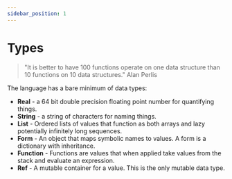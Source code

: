 ```yaml
---
sidebar_position: 1
---
```


# Types

> "It is better to have 100 functions operate on one data structure than 10 functions on 10 data structures." 
> Alan Perlis

The language has a bare minimum of data types:
- **Real** - a 64 bit double precision floating point number for quantifying things.
- **String** - a string of characters for naming things.
- **List** - Ordered lists of values that function as both arrays and lazy potentially infinitely long sequences.
- **Form** - An object that maps symbolic names to values. A form is a dictionary with inheritance.
- **Function** - Functions are values that when applied take values from the stack and evaluate an expression.
- **Ref** - A mutable container for a value. This is the only mutable data type.
        
